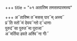 +++
title = "०१ अतारिष्म तमसस्पारमस्य"

+++
अ᳓तारिष्म त᳓मसस् पार᳓म् अस्य᳓  
प्र᳓ति स्तो᳓मं देवय᳓न्तो द᳓धानाः  
पुरुदं᳓सा पुरुत᳓मा पुराजा᳓  
अ᳓मर्तिया हवते अश्वि᳓ना गीः᳓